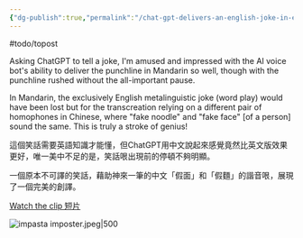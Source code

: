 ```yaml
---
{"dg-publish":true,"permalink":"/chat-gpt-delivers-an-english-joke-in-english-and-mandarin-chat-gpt/","noteIcon":"2"}
---
```


#todo/topost 

Asking ChatGPT to tell a joke, I'm amused and impressed with the AI voice bot's ability to deliver the punchline in Mandarin so well, though with the punchline rushed without the all-important pause.

In Mandarin, the exclusively English metalinguistic joke (word play) would have been lost but for the transcreation relying on a different pair of homophones in Chinese, where "fake noodle" and "fake face" \[of a person\] sound the same. This is truly a stroke of genius!

這個笑話需要英語知識才能懂，但ChatGPT用中文說起來感覺竟然比英文版效果更好，唯一美中不足的是，笑話哏出現前的停頓不夠明顯。

一個原本不可譯的笑話，藉助神來一筆的中文「假面」和「假麵」的諧音哏，展現了一個完美的創譯。

[Watch the clip 短片](https://youtu.be/H4P3fsw6fD8)

![impasta imposter.jpeg|500](/img/user/_attachments/impasta%20imposter.jpeg)
